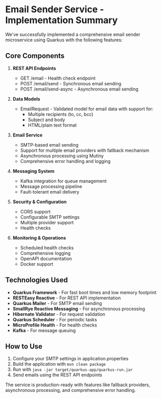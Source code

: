 # Email Sender Service - Implementation Summary

We've successfully implemented a comprehensive email sender microservice using Quarkus with the following features:

## Core Components

1. **REST API Endpoints**
   - GET /email - Health check endpoint
   - POST /email/send - Synchronous email sending
   - POST /email/send-async - Asynchronous email sending

2. **Data Models**
   - EmailRequest - Validated model for email data with support for:
     - Multiple recipients (to, cc, bcc)
     - Subject and body
     - HTML/plain text format

3. **Email Service**
   - SMTP-based email sending
   - Support for multiple email providers with fallback mechanism
   - Asynchronous processing using Mutiny
   - Comprehensive error handling and logging

4. **Messaging System**
   - Kafka integration for queue management
   - Message processing pipeline
   - Fault-tolerant email delivery

5. **Security & Configuration**
   - CORS support
   - Configurable SMTP settings
   - Multiple provider support
   - Health checks

6. **Monitoring & Operations**
   - Scheduled health checks
   - Comprehensive logging
   - OpenAPI documentation
   - Docker support

## Technologies Used

- **Quarkus Framework** - For fast boot times and low memory footprint
- **RESTEasy Reactive** - For REST API implementation
- **Quarkus Mailer** - For SMTP email sending
- **SmallRye Reactive Messaging** - For asynchronous processing
- **Hibernate Validator** - For request validation
- **Quarkus Scheduler** - For periodic tasks
- **MicroProfile Health** - For health checks
- **Kafka** - For message queuing

## How to Use

1. Configure your SMTP settings in application.properties
2. Build the application with `mvn clean package`
3. Run with `java -jar target/quarkus-app/quarkus-run.jar`
4. Send emails using the REST API endpoints

The service is production-ready with features like fallback providers, asynchronous processing, and comprehensive error handling.
